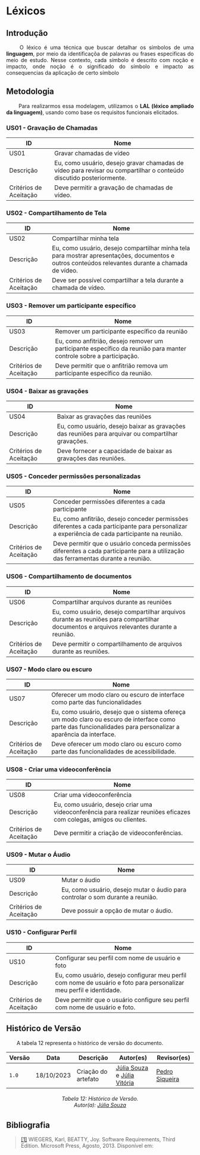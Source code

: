 # **Léxicos**

## **Introdução**
<p align="justify">
&emsp;&emsp; O léxico é uma técnica que buscar detalhar os símbolos de uma <b>linguagem</b>, por meio da identificaçõa de palavras ou frases especificas do meio de estudo. Nesse contexto, cada símbolo é descrito com noção e impacto, onde noção é o significado do símbolo e impacto as consequencias da aplicação de certo símbolo
</p>

## **Metodologia**
<p align="justify">
&emsp;&emsp; Para realizarmos essa modelagem, utilizamos o <b>LAL (léxico ampliado da linguagem)</b>, usando como base os requisitos funcionais elicitados.
</p>

### **US01 - Gravação de Chamadas**
| ID    | Nome           |
|-------|----------------|
| US01  | Gravar chamadas de vídeo |
| Descrição  | Eu, como usuário, desejo gravar chamadas de vídeo para revisar ou compartilhar o conteúdo discutido posteriormente. |
| Critérios de Aceitação | Deve permitir a gravação de chamadas de vídeo.



### **US02 - Compartilhamento de Tela**
| ID    | Nome           |
|-------|----------------|
| US02  | Compartilhar minha tela |
| Descrição  | Eu, como usuário, desejo compartilhar minha tela para mostrar apresentações, documentos e outros conteúdos relevantes durante a chamada de vídeo. |
| Critérios de Aceitação | Deve ser possível compartilhar a tela durante a chamada de vídeo.



### **US03 - Remover um participante específico**
| ID    | Nome           |
|-------|----------------|
| US03  | Remover um participante específico da reunião |
| Descrição  | Eu, como anfitrião, desejo remover um participante específico da reunião para manter controle sobre a participação. |
| Critérios de Aceitação | Deve permitir que o anfitrião remova um participante específico da reunião.


### **US04 - Baixar as gravações**
| ID    | Nome           |
|-------|----------------|
| US04  | Baixar as gravações das reuniões |
| Descrição  | Eu, como usuário, desejo baixar as gravações das reuniões para arquivar ou compartilhar gravações. |
| Critérios de Aceitação | Deve fornecer a capacidade de baixar as gravações das reuniões.



### **US05 - Conceder permissões personalizadas**
| ID    | Nome           |
|-------|----------------|
| US05  | Conceder permissões diferentes a cada participante |
| Descrição  | Eu, como anfitrião, desejo conceder permissões diferentes a cada participante para personalizar a experiência de cada participante na reunião. |
| Critérios de Aceitação | Deve permitir que o usuário conceda permissões diferentes a cada participante para a utilização das ferramentas durante a reunião.



### **US06 - Compartilhamento de documentos**
| ID    | Nome           |
|-------|----------------|
| US06  | Compartilhar arquivos durante as reuniões |
| Descrição  | Eu, como usuário, desejo compartilhar arquivos durante as reuniões para compartilhar documentos e arquivos relevantes durante a reunião. |
| Critérios de Aceitação | Deve permitir o compartilhamento de arquivos durante as reuniões.



### **US07 - Modo claro ou escuro**
| ID    | Nome           |
|-------|----------------|
| US07  | Oferecer um modo claro ou escuro de interface como parte das funcionalidades |
| Descrição  | Eu, como usuário, desejo que o sistema ofereça um modo claro ou escuro de interface como parte das funcionalidades para personalizar a aparência da interface. |
| Critérios de Aceitação | Deve oferecer um modo claro ou escuro como parte das funcionalidades de acessibilidade.



### **US08 - Criar uma videoconferência**
| ID    | Nome           |
|-------|----------------|
| US08  | Criar uma videoconferência |
| Descrição  | Eu, como usuário, desejo criar uma videoconferência para realizar reuniões eficazes com colegas, amigos ou clientes. |
| Critérios de Aceitação | Deve permitir a criação de videoconferências.



### **US09 - Mutar o Áudio**
| ID    | Nome           |
|-------|----------------|
| US09  | Mutar o áudio  |
| Descrição  | Eu, como usuário, desejo mutar o áudio para controlar o som durante a reunião. |
| Critérios de Aceitação | Deve possuir a opção de mutar o áudio.



### **US10 - Configurar Perfil**
| ID    | Nome           |
|-------|----------------|
| US10  | Configurar seu perfil com nome de usuário e foto |
| Descrição  | Eu, como usuário, desejo configurar meu perfil com nome de usuário e foto para personalizar meu perfil e identidade. |
| Critérios de Aceitação | Deve permitir que o usuário configure seu perfil com nome de usuário e foto.



## **Histórico de Versão**
<p align="justify">
&emsp;&emsp;A tabela 12 representa o histórico de versão do documento.
</p>

| Versão | Data       | Descrição           | Autor(es)                                                                                           | Revisor(es)                                     |
|--------|------------|---------------------|-----------------------------------------------------------------------------------------------------|-------------------------------------------------|
| `1.0`  | 18/10/2023 | Criação do artefato | [Júlia Souza](https://github.com/JuliaSSouza) e [Júlia Vitória](https://github.com/Juhvitoria4)| [Pedro Siqueira](https://github.com/PedroSiq)|
 

<h6 align="center"> Tabela 12: Histórico de Versão.
<br> Autor(a): <a href="https://github.com/JuliaSSouza">Júlia Souza</a></h6>

## **Bibliografia**

> <a href="https://aprender3.unb.br/pluginfile.php/2692778/mod_resource/content/2/PriorizaA%CC%83%C2%A7A%CC%83%C2%A3o%20de%20Req.pdf">[1]</a> WIEGERS, Karl, BEATTY, Joy. Software Requirements, Third Edition. Microsoft Press, Agosto, 2013. Disponível em: